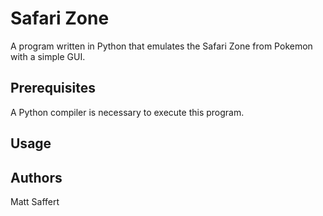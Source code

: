# Safari Zone
A program written in Python that emulates the Safari Zone from Pokemon with a simple GUI.

## Prerequisites

A Python compiler is necessary to execute this program.

## Usage


## Authors
Matt Saffert
